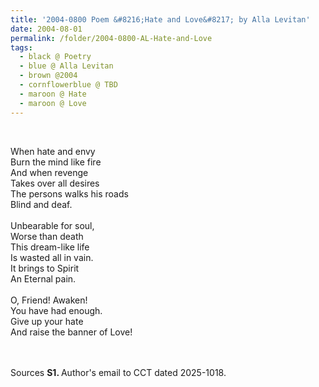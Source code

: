 ```yaml
---
title: '2004-0800 Poem &#8216;Hate and Love&#8217; by Alla Levitan'
date: 2004-08-01
permalink: /folder/2004-0800-AL-Hate-and-Love
tags:
  - black @ Poetry
  - blue @ Alla Levitan
  - brown @2004
  - cornflowerblue @ TBD
  - maroon @ Hate
  - maroon @ Love  
---
```


<br>

<p>
When hate and envy<br>
Burn the mind like fire<br>
And when revenge<br>
Takes over all desires<br>
The persons walks his roads<br>
Blind and deaf.<br>
<br>
Unbearable for soul,<br>
Worse than death<br>
This dream-like life<br>
Is wasted all in vain.<br>
It brings to Spirit<br>
An Eternal pain.<br>
<br>
O, Friend! Awaken!<br>
You have had enough.<br>
Give up your hate<br>
And raise the banner of Love!
</p>

<br>

<br>

<wave-list>
<list-title color="DarkSeaGreen" width="40">Sources</list-title>
  <list-item color="BlanchedAlmond"  width="280"><b>S1. </b> Author's email to CCT dated 2025-1018.</list-item>
</wave-list>